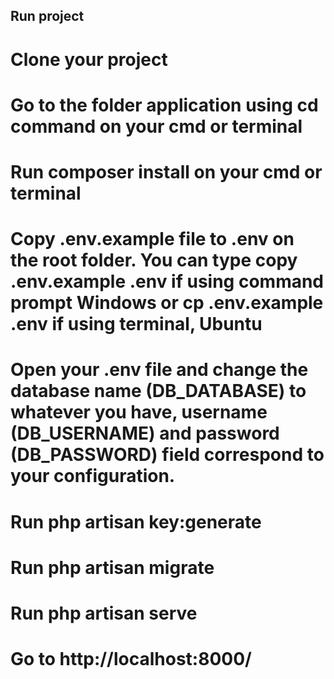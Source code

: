  ## Run project
# Clone your project
# Go to the folder application using cd command on your cmd or terminal
# Run composer install on your cmd or terminal
# Copy .env.example file to .env on the root folder. You can type copy .env.example .env if using command prompt Windows or cp .env.example .env if using terminal, Ubuntu
# Open your .env file and change the database name (DB_DATABASE) to whatever you have, username (DB_USERNAME) and password (DB_PASSWORD) field correspond to your configuration.
# Run php artisan key:generate
# Run php artisan migrate
# Run php artisan serve
# Go to http://localhost:8000/
